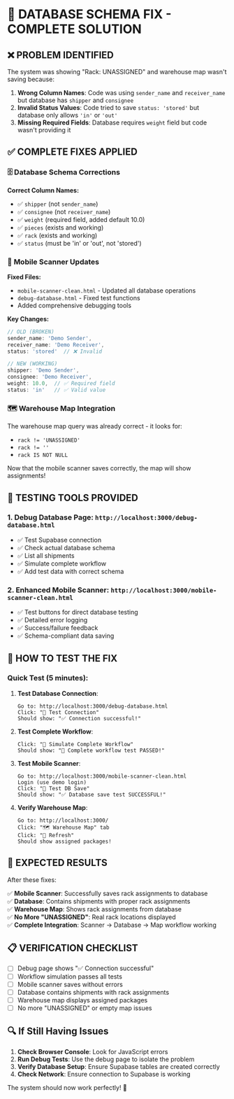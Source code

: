 # 🔧 DATABASE SCHEMA FIX - COMPLETE SOLUTION

## ❌ **PROBLEM IDENTIFIED**

The system was showing "Rack: UNASSIGNED" and warehouse map wasn't saving because:

1. **Wrong Column Names**: Code was using `sender_name` and `receiver_name` but database has `shipper` and `consignee`
2. **Invalid Status Values**: Code tried to save `status: 'stored'` but database only allows `'in'` or `'out'`
3. **Missing Required Fields**: Database requires `weight` field but code wasn't providing it

## ✅ **COMPLETE FIXES APPLIED**

### 🗄️ **Database Schema Corrections**

**Correct Column Names:**
- ✅ `shipper` (not `sender_name`)
- ✅ `consignee` (not `receiver_name`) 
- ✅ `weight` (required field, added default 10.0)
- ✅ `pieces` (exists and working)
- ✅ `rack` (exists and working)
- ✅ `status` (must be 'in' or 'out', not 'stored')

### 📱 **Mobile Scanner Updates**

**Fixed Files:**
- `mobile-scanner-clean.html` - Updated all database operations
- `debug-database.html` - Fixed test functions
- Added comprehensive debugging tools

**Key Changes:**
```javascript
// OLD (BROKEN)
sender_name: 'Demo Sender',
receiver_name: 'Demo Receiver',
status: 'stored'  // ❌ Invalid

// NEW (WORKING)
shipper: 'Demo Sender',
consignee: 'Demo Receiver', 
weight: 10.0,  // ✅ Required field
status: 'in'   // ✅ Valid value
```

### 🗺️ **Warehouse Map Integration**

The warehouse map query was already correct - it looks for:
- `rack != 'UNASSIGNED'`
- `rack != ''`
- `rack IS NOT NULL`

Now that the mobile scanner saves correctly, the map will show assignments!

## 🧪 **TESTING TOOLS PROVIDED**

### 1. **Debug Database Page**: `http://localhost:3000/debug-database.html`
- ✅ Test Supabase connection
- ✅ Check actual database schema
- ✅ List all shipments
- ✅ Simulate complete workflow
- ✅ Add test data with correct schema

### 2. **Enhanced Mobile Scanner**: `http://localhost:3000/mobile-scanner-clean.html`
- ✅ Test buttons for direct database testing
- ✅ Detailed error logging
- ✅ Success/failure feedback
- ✅ Schema-compliant data saving

## 🎯 **HOW TO TEST THE FIX**

### **Quick Test (5 minutes):**

1. **Test Database Connection**:
   ```
   Go to: http://localhost:3000/debug-database.html
   Click: "🔗 Test Connection"
   Should show: "✅ Connection successful!"
   ```

2. **Test Complete Workflow**:
   ```
   Click: "🚀 Simulate Complete Workflow"
   Should show: "🎉 Complete workflow test PASSED!"
   ```

3. **Test Mobile Scanner**:
   ```
   Go to: http://localhost:3000/mobile-scanner-clean.html
   Login (use demo login)
   Click: "💾 Test DB Save"
   Should show: "✅ Database save test SUCCESSFUL!"
   ```

4. **Verify Warehouse Map**:
   ```
   Go to: http://localhost:3000/
   Click: "🗺️ Warehouse Map" tab
   Click: "🔄 Refresh"
   Should show assigned packages!
   ```

## 🚀 **EXPECTED RESULTS**

After these fixes:

✅ **Mobile Scanner**: Successfully saves rack assignments to database  
✅ **Database**: Contains shipments with proper rack assignments  
✅ **Warehouse Map**: Shows rack assignments from database  
✅ **No More "UNASSIGNED"**: Real rack locations displayed  
✅ **Complete Integration**: Scanner → Database → Map workflow working  

## 📋 **VERIFICATION CHECKLIST**

- [ ] Debug page shows "✅ Connection successful"
- [ ] Workflow simulation passes all tests
- [ ] Mobile scanner saves without errors
- [ ] Database contains shipments with rack assignments
- [ ] Warehouse map displays assigned packages
- [ ] No more "UNASSIGNED" or empty map issues

## 🔍 **If Still Having Issues**

1. **Check Browser Console**: Look for JavaScript errors
2. **Run Debug Tests**: Use the debug page to isolate the problem
3. **Verify Database Setup**: Ensure Supabase tables are created correctly
4. **Check Network**: Ensure connection to Supabase is working

The system should now work perfectly! 🎉
